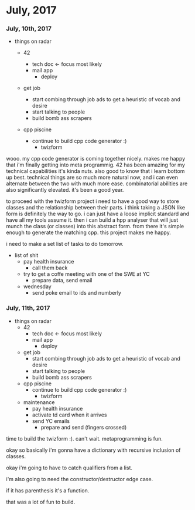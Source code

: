 # July, 2017

### July, 10th, 2017

* things on radar
	* 42
		* tech doc <- focus most likely
		* mail app
			* deploy
	* get job
		* start combing through job ads to get a heuristic of vocab and desire
		* start talking to people 
		* build bomb ass scrapers

	* cpp piscine
		* continue to build cpp code generator :)
			* twizform

wooo. my cpp code generator is coming together nicely. makes me happy that i'm finally getting into meta programmig. 42 has been amazing for my technical capabilities it's kinda nuts. also good to know that i learn bottom up best. technical things are so much more natural now, and i can even alternate between the two with much more ease. combinatorial abilities are also significantly elevated. it's been a good year.

to proceed with the twizform project i need to have a good way to store classes and the relationship between their parts. i think taking a JSON like form is definitely the way to go. i can just have a loose implicit standard and have all my tools assume it. then i can build a hpp analyser that will just munch the class (or classes) into this abstract form. from there it's simple enough to generate the matching cpp. this project makes me happy.

i need to make a set list of tasks to do tomorrow.

* list of shit
	* pay health insurance
		* call them back
	* try to get a coffe meeting with one of the SWE at YC
		* prepare data, send email
	* wednesday
		* send poke email to ids and numberly

### July, 11th, 2017

* things on radar
	* 42
		* tech doc <- focus most likely
		* mail app
			* deploy
	* get job
		* start combing through job ads to get a heuristic of vocab and desire
		* start talking to people 
		* build bomb ass scrapers
	* cpp piscine
		* continue to build cpp code generator :)
			* twizform
	* maintenance
		* pay health insurance
		* activate td card when it arrives
		* send YC emails
			* prepare and send (fingers crossed)

time to build the twizform :). can't wait. metaprogramming is fun.

okay so basically i'm gonna have a dictionary with recursive inclusion of classes.

okay i'm going to have to catch qualifiers from a list.

i'm also going to need the constructor/destructor edge case.

if it has parenthesis it's a function.

that was a lot of fun to build.